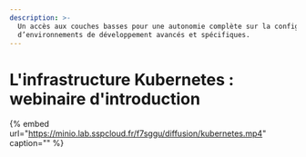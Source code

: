 ```yaml
---
description: >-
  Un accès aux couches basses pour une autonomie complète sur la configuration
  d’environnements de développement avancés et spécifiques.
---
```


# L'infrastructure Kubernetes : webinaire d'introduction

{% embed url="https://minio.lab.sspcloud.fr/f7sggu/diffusion/kubernetes.mp4" caption="" %}

